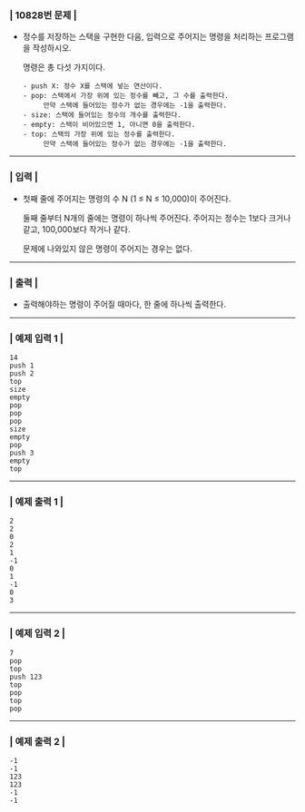 ### | 10828번 문제 |

- 정수를 저장하는 스택을 구현한 다음, 입력으로 주어지는 명령을 처리하는 프로그램을 작성하시오.

  명령은 총 다섯 가지이다.

  ```
  - push X: 정수 X를 스택에 넣는 연산이다.
  - pop: 스택에서 가장 위에 있는 정수를 빼고, 그 수를 출력한다. 
  	   만약 스택에 들어있는 정수가 없는 경우에는 -1을 출력한다.
  - size: 스택에 들어있는 정수의 개수를 출력한다.
  - empty: 스택이 비어있으면 1, 아니면 0을 출력한다.
  - top: 스택의 가장 위에 있는 정수를 출력한다. 
  	   만약 스택에 들어있는 정수가 없는 경우에는 -1을 출력한다.
  ```

  

---

### | 입력 |

- 첫째 줄에 주어지는 명령의 수 N (1 ≤ N ≤ 10,000)이 주어진다. 

  둘째 줄부터 N개의 줄에는 명령이 하나씩 주어진다. 주어지는 정수는 1보다 크거나 같고, 100,000보다 작거나 같다. 

  문제에 나와있지 않은 명령이 주어지는 경우는 없다.

---

### | 출력 |

- 출력해야하는 명령이 주어질 때마다, 한 줄에 하나씩 출력한다.

---

### | 예제 입력 1 |

```
14
push 1
push 2
top
size
empty
pop
pop
pop
size
empty
pop
push 3
empty
top
```

---

### | 예제 출력 1 |

```
2
2
0
2
1
-1
0
1
-1
0
3
```

---

### | 예제 입력 2 |

```
7
pop
top
push 123
top
pop
top
pop
```

---

### | 예제 출력 2 |

```
-1
-1
123
123
-1
-1
```

